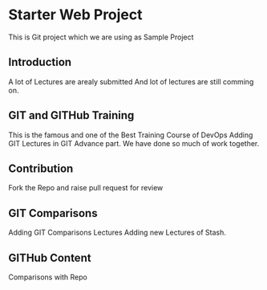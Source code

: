 # Starter Web Project

This is Git project which we are using as Sample Project

## Introduction
A lot of Lectures are arealy submitted
And lot of lectures are still comming on.

## GIT and GITHub Training
This is the famous and one of the Best Training Course of DevOps
Adding GIT Lectures in GIT Advance part.  We have done so much of work together.

## Contribution
Fork the Repo and raise pull request for review

## GIT Comparisons
Adding GIT Comparisons Lectures
Adding new Lectures of Stash.

## GITHub Content
Comparisons with Repo

